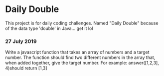 # Daily Double

This project is for daily coding challenges.
Named "Daily Double" because of the data type 'double' in Java... get it lol

### 27 July 2019

Write a javascript function that takes an array of numbers and a target number. The function 
should find two different numbers in the array that, when added together, give the target number. 
For example: answer([1,2,3], 4)should return [1,3]
